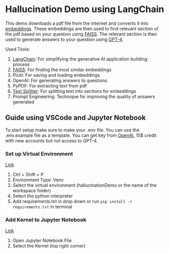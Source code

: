# Hallucination Demo using LangChain
This demo downloads a pdf file from the internet and converts it into [embeddings](https://developers.google.com/machine-learning/crash-course/embeddings/video-lecture#:~:text=An%20embedding%20is%20a%20relatively,like%20sparse%20vectors%20representing%20words.). These embeddings are then used to find relevant section of the pdf based on your question using [FAISS](https://engineering.fb.com/2017/03/29/data-infrastructure/faiss-a-library-for-efficient-similarity-search/). The relevant section is then used to generate answers to your question using [GPT-4](https://openai.com/gpt-4).

Used Tools:
1) [LangChain](https://python.langchain.com/docs/get_started/introduction.html): For simplifying the generative AI application building process
2) [FAISS](https://pypi.org/project/faiss/): For finding the most similar embeddings
3) Pickl: For saving and loading embeddings
4) OpenAI: For generating answers to questions
5) PyPDF: For extracting text from pdf
6) [Text Splitter](https://github.com/hwchase17/langchain/blob/master/langchain/text_splitter.py): For splitting text into sections for embeddings
7) Prompt Engineering: Technique for improving the quality of answers generated

## Guide using VSCode and Jupyter Notebook
To start setup make sure to make your .env file. You can use the .env.example file as a template.
You can get key from [OpenAI](https://platform.openai.com/account/api-keys), 15$ credit with new accounts but not access to GPT-4.
### Set up Virtual Environment
[Link](https://code.visualstudio.com/docs/python/environments)
1) Ctrl + Shift + P
2) Environment Type: Venv
3) Select the virtual environment (hallucinationDemo or the name of the workspace folder)
4) Select the python interpreter
5) Add requirements.txt in drop down or run `pip install -r requirements.txt` in terminal
### Add Kernel to Jupyter Notebook
[Link](https://code.visualstudio.com/docs/datascience/jupyter-kernel-management)
1) Open Jupyter Notebook File
2) Select the Kernel (top right corner)

